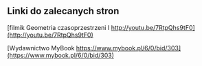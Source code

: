 ## Linki do zalecanych stron

[filmik Geometria czasoprzestrzeni I   http://youtu.be/7RtpQhs9tF0](http://youtu.be/7RtpQhs9tF0)

[Wydawnictwo MyBook   https://www.mybook.pl/6/0/bid/303](https://www.mybook.pl/6/0/bid/303)
